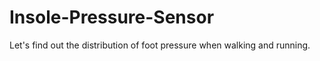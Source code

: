 # Insole-Pressure-Sensor
Let's find out the distribution of foot pressure when walking and running.
